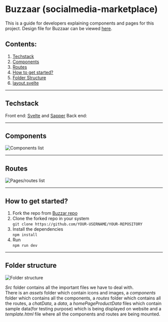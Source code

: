 # Buzzaar (socialmedia-marketplace)
This is a guide for developers explaining components and pages for this project. 
Design file for Buzzaar can be viewed [here](https://www.figma.com/file/5TeTyve0cTgZ2TWIo1FR1Q/Buzzaar?node-id=0%3A1).

## Contents:
1. [Techstack](#techstack)
2. [Components](#components)
3. [Routes](#routes)
4. [How to get started?](#how-to-get-started)
5. [Folder Structure](#folder-structure)
6. [layout.svelte](#layout-svelte)

---
## Techstack
Front end: [Svelte](https://svelte.dev/) and [Sapper](https://sapper.svelte.dev/)
Back end:

---
## Components
![Components list](https://user-images.githubusercontent.com/81709554/158642584-d0e442bb-51b0-4c77-a732-484fabab3a80.png)

---
## Routes
![Pages/routes list](https://user-images.githubusercontent.com/81709554/158643015-7104d25e-700d-4996-8cc6-69741aa56c08.png)

---
## How to get started?

1. Fork the repo from [Buzzar repo](https://github.com/couldntfindabetterusername/Buzzaar)<br>
2. Clone the forked repo in your system<br>
`git clone https://github.com/YOUR-USERNAME/YOUR-REPOSITORY`<br>
3. Install the dependencies<br>
`npm install`<br>
4. Run<br>
`npm run dev`<br>

---
## Folder structure

![Folder structure](https://user-images.githubusercontent.com/81709554/158653305-aa809bd3-946f-4bc7-bf98-928cee2a0afc.png)

_Src_ folder contains all the important files we have to deal with.<br>
There is an _assets_ folder which contain icons and images, a _components_ folder which contains all the components, a _routes_ folder which contains all the routes, a _chatData_, a _data_, a _homePageProductData_ files which contain sample data(for testing purpose) which is being displayed on website and a _template.html_ file where all the components and routes are being mounted.
